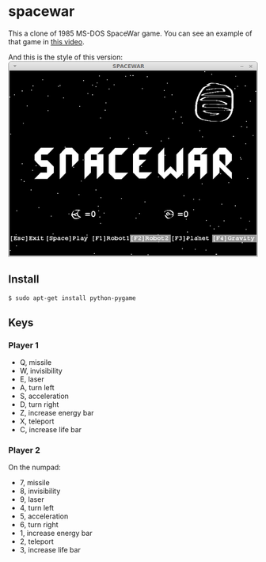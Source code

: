 # spacewar

This a clone of 1985 MS-DOS SpaceWar game. You can see an example of that game in [this video](http://youtu.be/yY5qHe2VadA). 

And this is the style of this version:
![new look and feel](https://raw.githubusercontent.com/alfredgg/spacewar/master/pictures/screenshot.png)

## Install

```
$ sudo apt-get install python-pygame
```

## Keys

### Player 1
  + Q, missile
  + W, invisibility
  + E, laser
  + A, turn left
  + S, acceleration
  + D, turn right
  + Z, increase energy bar
  + X, teleport
  + C, increase life bar
  
  
### Player 2
On the numpad:
  * 7, missile
  * 8, invisibility
  * 9, laser
  * 4, turn left
  * 5, acceleration
  * 6, turn right
  * 1, increase energy bar
  * 2, teleport
  * 3, increase life bar